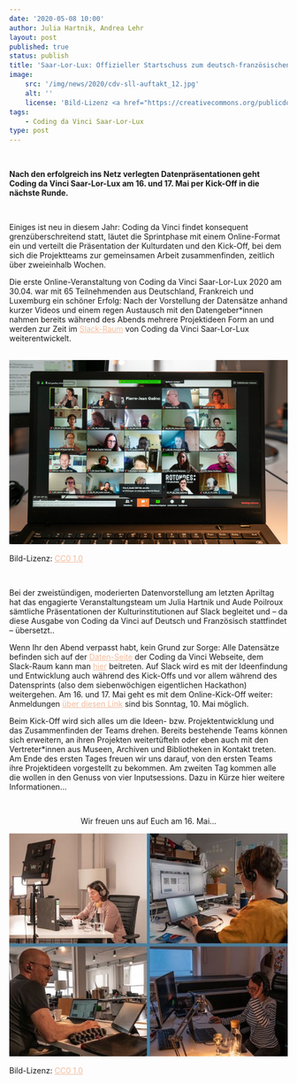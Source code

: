 ```yaml
---
date: '2020-05-08 10:00'
author: Julia Hartnik, Andrea Lehr
layout: post
published: true
status: publish
title: 'Saar-Lor-Lux: Offizieller Startschuss zum deutsch-französischen Hackathon'
image:
    src: '/img/news/2020/cdv-sll-auftakt_12.jpg'
    alt: ''
    license: 'Bild-Lizenz <a href="https://creativecommons.org/publicdomain/zero/1.0/deed.de" target="_blank" style="color: #f2bb9b;">CC0 1.0</a>'
tags:
    - Coding da Vinci Saar-Lor-Lux
type: post
---
```

<!-- Post -->
<br/>
<p><b>Nach den erfolgreich ins Netz verlegten Datenpräsentationen geht Coding da Vinci Saar-Lor-Lux am 16. und 17. Mai per Kick-Off in die nächste Runde.</b></p> 
<br/>
<p>Einiges ist neu in diesem Jahr: Coding da Vinci findet konsequent grenzüberschreitend statt, läutet die Sprintphase mit einem Online-Format ein und verteilt die Präsentation der Kulturdaten und den Kick-Off, bei dem sich die Projektteams zur gemeinsamen Arbeit zusammenfinden, zeitlich über zweieinhalb Wochen.</p> 

<p>Die erste Online-Veranstaltung von Coding da Vinci Saar-Lor-Lux 2020 am 30.04. war mit 65 Teilnehmenden aus Deutschland, Frankreich und Luxemburg ein schöner Erfolg: Nach der Vorstellung der Datensätze anhand kurzer Videos und einem regen Austausch mit den Datengeber*innen nahmen bereits während des Abends mehrere Projektideen Form an und werden zur Zeit im <a href="https://join.slack.com/t/codingdavinci-a0f6654/shared_invite/zt-ecvqmh2o-biOjpZYYw0zBD0OApxdW6Q" target="_blank" style="color: #f2bb9b;">Slack-Raum</a> von Coding da Vinci Saar-Lor-Lux weiterentwickelt.</p>

<br/>
<img class="img-responsive center" src="/img/news/2020/cdv-sll-auftakt_9.jpg">
<p class="image-caption">Bild-Lizenz: <a href="https://creativecommons.org/publicdomain/zero/1.0/deed.de" target="_blank" style="color: #f2bb9b;">CC0 1.0</a></p>
<br/>

<p>Bei der zweistündigen, moderierten Datenvorstellung am letzten Apriltag hat das engagierte Veranstaltungsteam um Julia Hartnik und Aude Poilroux sämtliche Präsentationen der Kulturinstitutionen auf Slack begleitet und – da diese Ausgabe von Coding da Vinci auf Deutsch und Französisch stattfindet – übersetzt..</p> 

<p>Wenn Ihr den Abend verpasst habt, kein Grund zur Sorge: Alle Datensätze befinden sich auf der <a href="https://codingdavinci.de/daten/" target="_blank" style="color: #f2bb9b;">Daten-Seite</a> der Coding da Vinci Webseite, dem Slack-Raum kann man <a href="https://join.slack.com/t/codingdavinci-a0f6654/shared_invite/zt-ecvqmh2o-biOjpZYYw0zBD0OApxdW6Q" target="_blank" style="color: #f2bb9b;">hier</a> beitreten. Auf Slack wird es mit der Ideenfindung und Entwicklung auch während des Kick-Offs und vor allem während des Datensprints (also dem siebenwöchigen eigentlichen Hackathon) weitergehen. Am 16. und 17. Mai geht es mit dem Online-Kick-Off weiter: Anmeldungen <a href="https://k8-institut.limequery.com/188436?lang=de" target="_blank" style="color: #f2bb9b;">über diesen Link</a> sind bis Sonntag, 10. Mai möglich.</p>

<p>Beim Kick-Off wird sich alles um die Ideen- bzw. Projektentwicklung und das Zusammenfinden der Teams drehen. Bereits bestehende Teams können sich erweitern, an ihren Projekten weitertüfteln oder eben auch mit den Vertreter*innen aus Museen, Archiven und Bibliotheken in Kontakt treten. Am Ende des ersten Tages freuen wir uns darauf, von den ersten Teams  ihre Projektideen vorgestellt zu bekommen. Am zweiten Tag kommen alle die wollen in den Genuss von vier Inputsessions. Dazu in Kürze hier weitere Informationen…</p>
<br/>
<p style="text-align: center">Wir freuen uns auf Euch am 16. Mai...</p>

<img class="img-responsive center" src="/img/news/2020/cdv-sll-auftakt_collage2-3-10-14_small.jpg">
<p class="image-caption">Bild-Lizenz: <a href="https://creativecommons.org/publicdomain/zero/1.0/deed.de" target="_blank" style="color: #f2bb9b;">CC0 1.0</a></p>